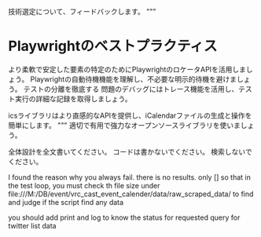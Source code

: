 技術選定について、フィードバックします。
"""
# Playwrightのベストプラクティス
より柔軟で安定した要素の特定のためにPlaywrightのロケータAPIを活用しましょう。
Playwrightの自動待機機能を理解し、不必要な明示的待機を避けましょう。
テストの分離を徹底する
問題のデバッグにはトレース機能を活用し、テスト実行の詳細な記録を取得しましょう。

icsライブラリはより直感的なAPIを提供し、iCalendarファイルの生成と操作を簡単にします。
"""
適切で有用で強力なオープンソースライブラリを使いましょう。



全体設計を全文書いてください。
コードは書かないでください。
検索しないでください。

I found the reason why you always fail.
there is no results. only []
so that  in the test loop, you must
check th file size under file:///M:/DB/event/vrc_cast_event_calender/data/raw_scraped_data/ to find and judge if the script find any data


you should add print and log to know the status for requested query for twitter list data